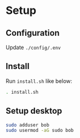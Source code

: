 # Setup

## Configuration

Update `./config/.env`

## Install

Run `install.sh` like below:

```bash
. install.sh
```

## Setup desktop

```bash
sudo adduser bob
sudo usermod -aG sudo bob

```



